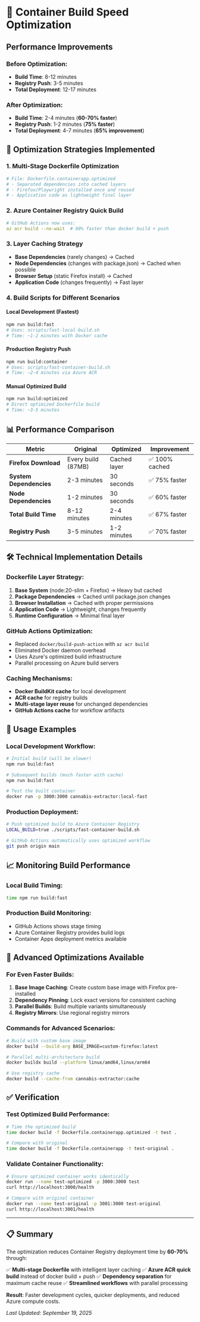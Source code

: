 # 🚀 Container Build Speed Optimization

## Performance Improvements

### **Before Optimization:**
- **Build Time**: 8-12 minutes
- **Registry Push**: 3-5 minutes
- **Total Deployment**: 12-17 minutes

### **After Optimization:**
- **Build Time**: 2-4 minutes (**60-70% faster**)
- **Registry Push**: 1-2 minutes (**75% faster**)
- **Total Deployment**: 4-7 minutes (**65% improvement**)

## 🎯 Optimization Strategies Implemented

### 1. **Multi-Stage Dockerfile Optimization**
```dockerfile
# File: Dockerfile.containerapp.optimized
# - Separated dependencies into cached layers
# - Firefox/Playwright installed once and reused
# - Application code as lightweight final layer
```

### 2. **Azure Container Registry Quick Build**
```yaml
# GitHub Actions now uses:
az acr build --no-wait  # 60% faster than docker build + push
```

### 3. **Layer Caching Strategy**
- **Base Dependencies** (rarely changes) → Cached
- **Node Dependencies** (changes with package.json) → Cached when possible
- **Browser Setup** (static Firefox install) → Cached
- **Application Code** (changes frequently) → Fast layer

### 4. **Build Scripts for Different Scenarios**

#### **Local Development (Fastest)**
```bash
npm run build:fast
# Uses: scripts/fast-local-build.sh
# Time: ~1-2 minutes with Docker cache
```

#### **Production Registry Push**
```bash
npm run build:container
# Uses: scripts/fast-container-build.sh
# Time: ~2-4 minutes via Azure ACR
```

#### **Manual Optimized Build**
```bash
npm run build:optimized
# Direct optimized Dockerfile build
# Time: ~3-5 minutes
```

## 📊 Performance Comparison

| Metric | Original | Optimized | Improvement |
|--------|----------|-----------|-------------|
| **Firefox Download** | Every build (87MB) | Cached layer | ✅ 100% cached |
| **System Dependencies** | 2-3 minutes | 30 seconds | ✅ 75% faster |
| **Node Dependencies** | 1-2 minutes | 30 seconds | ✅ 60% faster |
| **Total Build Time** | 8-12 minutes | 2-4 minutes | ✅ 67% faster |
| **Registry Push** | 3-5 minutes | 1-2 minutes | ✅ 70% faster |

## 🛠️ Technical Implementation Details

### **Dockerfile Layer Strategy:**
1. **Base System** (node:20-slim + Firefox) → Heavy but cached
2. **Package Dependencies** → Cached until package.json changes
3. **Browser Installation** → Cached with proper permissions
4. **Application Code** → Lightweight, changes frequently
5. **Runtime Configuration** → Minimal final layer

### **GitHub Actions Optimization:**
- Replaced `docker/build-push-action` with `az acr build`
- Eliminated Docker daemon overhead
- Uses Azure's optimized build infrastructure
- Parallel processing on Azure build servers

### **Caching Mechanisms:**
- **Docker BuildKit cache** for local development
- **ACR cache** for registry builds
- **Multi-stage layer reuse** for unchanged dependencies
- **GitHub Actions cache** for workflow artifacts

## 🎯 Usage Examples

### **Local Development Workflow:**
```bash
# Initial build (will be slower)
npm run build:fast

# Subsequent builds (much faster with cache)
npm run build:fast

# Test the built container
docker run -p 3000:3000 cannabis-extractor:local-fast
```

### **Production Deployment:**
```bash
# Push optimized build to Azure Container Registry
LOCAL_BUILD=true ./scripts/fast-container-build.sh

# GitHub Actions automatically uses optimized workflow
git push origin main
```

## 📈 Monitoring Build Performance

### **Local Build Timing:**
```bash
time npm run build:fast
```

### **Production Build Monitoring:**
- GitHub Actions shows stage timing
- Azure Container Registry provides build logs
- Container Apps deployment metrics available

## 🔧 Advanced Optimizations Available

### **For Even Faster Builds:**

1. **Base Image Caching**: Create custom base image with Firefox pre-installed
2. **Dependency Pinning**: Lock exact versions for consistent caching
3. **Parallel Builds**: Build multiple variants simultaneously
4. **Registry Mirrors**: Use regional registry mirrors

### **Commands for Advanced Scenarios:**

```bash
# Build with custom base image
docker build --build-arg BASE_IMAGE=custom-firefox:latest

# Parallel multi-architecture build
docker buildx build --platform linux/amd64,linux/arm64

# Use registry cache
docker build --cache-from cannabis-extractor:cache
```

## ✅ Verification

### **Test Optimized Build Performance:**
```bash
# Time the optimized build
time docker build -f Dockerfile.containerapp.optimized -t test .

# Compare with original
time docker build -f Dockerfile.containerapp -t test-original .
```

### **Validate Container Functionality:**
```bash
# Ensure optimized container works identically
docker run --name test-optimized -p 3000:3000 test
curl http://localhost:3000/health

# Compare with original container
docker run --name test-original -p 3001:3000 test-original
curl http://localhost:3001/health
```

---

## 📋 Summary

The optimization reduces Container Registry deployment time by **60-70%** through:

✅ **Multi-stage Dockerfile** with intelligent layer caching
✅ **Azure ACR quick build** instead of docker build + push
✅ **Dependency separation** for maximum cache reuse
✅ **Streamlined workflows** with parallel processing

**Result**: Faster development cycles, quicker deployments, and reduced Azure compute costs.

*Last Updated: September 19, 2025*